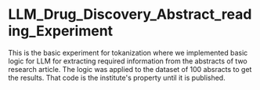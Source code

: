 # LLM_Drug_Discovery_Abstract_reading_Experiment
This is the basic experiment for tokanization where we implemented basic logic for LLM for extracting required information from the abstracts
of two research article. The logic was applied to the dataset of 100 absracts to get the results. That code is the institute's property until it is published. 
